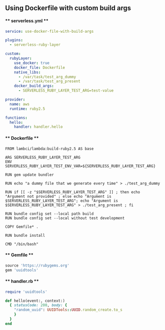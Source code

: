 
##  Using Dockerfile with custom build args

<!-- tabs:start -->

#### ** serverless.yml **

```yml
service: use-docker-file-with-build-args

plugins:
  - serverless-ruby-layer

custom:
  rubyLayer:
    use_docker: true
    docker_file: Dockerfile
    native_libs:
      - /var/task/test_arg_dummy
      - /var/task/test_arg_present
    docker_build_args:
      - SERVERLESS_RUBY_LAYER_TEST_ARG=test-value

provider:
  name: aws
  runtime: ruby2.5

functions:
  hello:
    handler: handler.hello
  ```

#### ** Dockerfile **

```docker
FROM lambci/lambda:build-ruby2.5 AS base

ARG SERVERLESS_RUBY_LAYER_TEST_ARG
ENV SERVERLESS_RUBY_LAYER_TEST_ENV_VAR=${SERVERLESS_RUBY_LAYER_TEST_ARG}

RUN gem update bundler

RUN echo "a dummy file that we generate every time" > ./test_arg_dummy

RUN if [[ -z "$SERVERLESS_RUBY_LAYER_TEST_ARG" ]] ; then echo "Argument not provided" ; else echo "Argument is $SERVERLESS_RUBY_LAYER_TEST_ARG"; echo "Argument is $SERVERLESS_RUBY_LAYER_TEST_ARG" > ./test_arg_present ; fi

RUN bundle config set --local path build
RUN bundle config set --local without test development

COPY Gemfile* .

RUN bundle install

CMD "/bin/bash"
```

#### ** Gemfile **

```ruby
source 'https://rubygems.org'
gem 'uuidtools'
```

#### ** handler.rb **

```ruby
require 'uuidtools'

def hello(event:, context:)
  { statusCode: 200, body: {
    "random_uuid": UUIDTools::UUID.random_create.to_s
    }
  }
end

```

<!-- tabs:end -->
